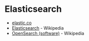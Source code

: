 # Elasticsearch
* [elastic.co](https://www.elastic.co/)
* [Elasticsearch](https://en.wikipedia.org/wiki/Elasticsearch) - Wikipedia
* [OpenSearch (software)](https://en.wikipedia.org/wiki/OpenSearch_(software)) - Wikipedia
 